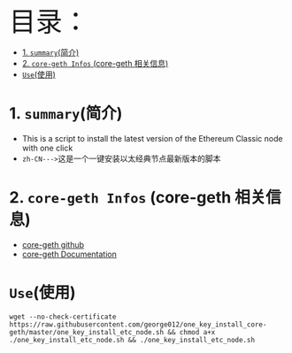 <font size=20>目录：</font>
<!-- TOC -->

- [1. `summary`(简介)](#1-summary简介)
- [2. `core-geth Infos` (core-geth 相关信息)](#2-core-geth-infos-core-geth-相关信息)
- [`Use`(使用)](#use使用)

<!-- /TOC -->

# 1. `summary`(简介)
* This is a script to install the latest version of the Ethereum Classic node with one click
* `zh-CN--->`这是一个一键安装以太经典节点最新版本的脚本

# 2. `core-geth Infos` (core-geth 相关信息)
* [core-geth github](https://github.com/etclabscore/core-geth)
* [core-geth Documentation](https://etclabscore.github.io/core-geth/)

# `Use`(使用)
```
wget --no-check-certificate https://raw.githubusercontent.com/george012/one_key_install_core-geth/master/one_key_install_etc_node.sh && chmod a+x ./one_key_install_etc_node.sh && ./one_key_install_etc_node.sh

```
